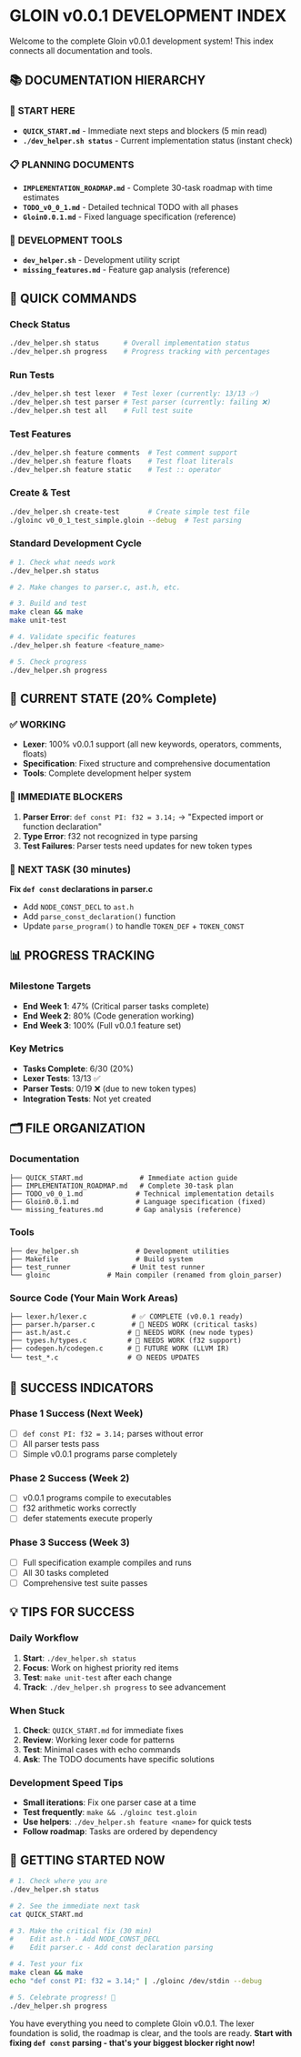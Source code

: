 # GLOIN v0.0.1 DEVELOPMENT INDEX

Welcome to the complete Gloin v0.0.1 development system! This index connects all documentation and tools.

## 📚 DOCUMENTATION HIERARCHY

### 🎯 **START HERE**
- **`QUICK_START.md`** - Immediate next steps and blockers (5 min read)
- **`./dev_helper.sh status`** - Current implementation status (instant check)

### 📋 **PLANNING DOCUMENTS**  
- **`IMPLEMENTATION_ROADMAP.md`** - Complete 30-task roadmap with time estimates
- **`TODO_v0_0_1.md`** - Detailed technical TODO with all phases
- **`Gloin0.0.1.md`** - Fixed language specification (reference)

### 🔧 **DEVELOPMENT TOOLS**
- **`dev_helper.sh`** - Development utility script
- **`missing_features.md`** - Feature gap analysis (reference)

## 🚀 QUICK COMMANDS

### Check Status
```bash
./dev_helper.sh status      # Overall implementation status
./dev_helper.sh progress    # Progress tracking with percentages
```

### Run Tests
```bash
./dev_helper.sh test lexer  # Test lexer (currently: 13/13 ✅)
./dev_helper.sh test parser # Test parser (currently: failing ❌)
./dev_helper.sh test all    # Full test suite
```

### Test Features
```bash
./dev_helper.sh feature comments  # Test comment support
./dev_helper.sh feature floats    # Test float literals  
./dev_helper.sh feature static    # Test :: operator
```

### Create & Test
```bash
./dev_helper.sh create-test       # Create simple test file
./gloinc v0_0_1_test_simple.gloin --debug  # Test parsing
```

### Standard Development Cycle
```bash
# 1. Check what needs work
./dev_helper.sh status

# 2. Make changes to parser.c, ast.h, etc.

# 3. Build and test
make clean && make
make unit-test

# 4. Validate specific features
./dev_helper.sh feature <feature_name>

# 5. Check progress
./dev_helper.sh progress
```

## 🎯 CURRENT STATE (20% Complete)

### ✅ **WORKING** 
- **Lexer**: 100% v0.0.1 support (all new keywords, operators, comments, floats)
- **Specification**: Fixed structure and comprehensive documentation  
- **Tools**: Complete development helper system

### 🔴 **IMMEDIATE BLOCKERS**
1. **Parser Error**: `def const PI: f32 = 3.14;` → "Expected import or function declaration"
2. **Type Error**: f32 not recognized in type parsing
3. **Test Failures**: Parser tests need updates for new token types

### 🎯 **NEXT TASK** (30 minutes)
**Fix `def const` declarations in parser.c**
- Add `NODE_CONST_DECL` to `ast.h`
- Add `parse_const_declaration()` function
- Update `parse_program()` to handle `TOKEN_DEF` + `TOKEN_CONST`

## 📊 PROGRESS TRACKING

### Milestone Targets
- **End Week 1**: 47% (Critical parser tasks complete)
- **End Week 2**: 80% (Code generation working) 
- **End Week 3**: 100% (Full v0.0.1 feature set)

### Key Metrics
- **Tasks Complete**: 6/30 (20%)
- **Lexer Tests**: 13/13 ✅
- **Parser Tests**: 0/19 ❌ (due to new token types)
- **Integration Tests**: Not yet created

## 🗂️ FILE ORGANIZATION

### Documentation
```
├── QUICK_START.md              # Immediate action guide
├── IMPLEMENTATION_ROADMAP.md   # Complete 30-task plan  
├── TODO_v0_0_1.md             # Technical implementation details
├── Gloin0.0.1.md              # Language specification (fixed)
└── missing_features.md        # Gap analysis (reference)
```

### Tools
```
├── dev_helper.sh              # Development utilities
├── Makefile                   # Build system
├── test_runner               # Unit test runner
└── gloinc              # Main compiler (renamed from gloin_parser)
```

### Source Code (Your Main Work Areas)
```
├── lexer.h/lexer.c           # ✅ COMPLETE (v0.0.1 ready)
├── parser.h/parser.c         # 🔴 NEEDS WORK (critical tasks)
├── ast.h/ast.c              # 🔴 NEEDS WORK (new node types)
├── types.h/types.c          # 🔴 NEEDS WORK (f32 support)
├── codegen.h/codegen.c      # 🔴 FUTURE WORK (LLVM IR)
└── test_*.c                 # 🟡 NEEDS UPDATES
```

## 🎉 SUCCESS INDICATORS

### Phase 1 Success (Next Week)
- [ ] `def const PI: f32 = 3.14;` parses without error
- [ ] All parser tests pass  
- [ ] Simple v0.0.1 programs parse completely

### Phase 2 Success (Week 2)
- [ ] v0.0.1 programs compile to executables
- [ ] f32 arithmetic works correctly
- [ ] defer statements execute properly

### Phase 3 Success (Week 3)  
- [ ] Full specification example compiles and runs
- [ ] All 30 tasks completed
- [ ] Comprehensive test suite passes

## 💡 TIPS FOR SUCCESS

### Daily Workflow
1. **Start**: `./dev_helper.sh status`
2. **Focus**: Work on highest priority red items
3. **Test**: `make unit-test` after each change
4. **Track**: `./dev_helper.sh progress` to see advancement

### When Stuck
1. **Check**: `QUICK_START.md` for immediate fixes
2. **Review**: Working lexer code for patterns
3. **Test**: Minimal cases with echo commands
4. **Ask**: The TODO documents have specific solutions

### Development Speed Tips
- **Small iterations**: Fix one parser case at a time
- **Test frequently**: `make && ./gloinc test.gloin`  
- **Use helpers**: `./dev_helper.sh feature <name>` for quick tests
- **Follow roadmap**: Tasks are ordered by dependency

## 🏁 GETTING STARTED NOW

```bash
# 1. Check where you are
./dev_helper.sh status

# 2. See the immediate next task  
cat QUICK_START.md

# 3. Make the critical fix (30 min)
#    Edit ast.h - Add NODE_CONST_DECL
#    Edit parser.c - Add const declaration parsing

# 4. Test your fix
make clean && make
echo "def const PI: f32 = 3.14;" | ./gloinc /dev/stdin --debug

# 5. Celebrate progress! 🎉
./dev_helper.sh progress
```

You have everything you need to complete Gloin v0.0.1. The lexer foundation is solid, the roadmap is clear, and the tools are ready. **Start with fixing `def const` parsing - that's your biggest blocker right now!**